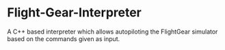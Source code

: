 # Flight-Gear-Interpreter
A C++ based interpreter which allows autopiloting the FlightGear simulator based on the commands given as input.
